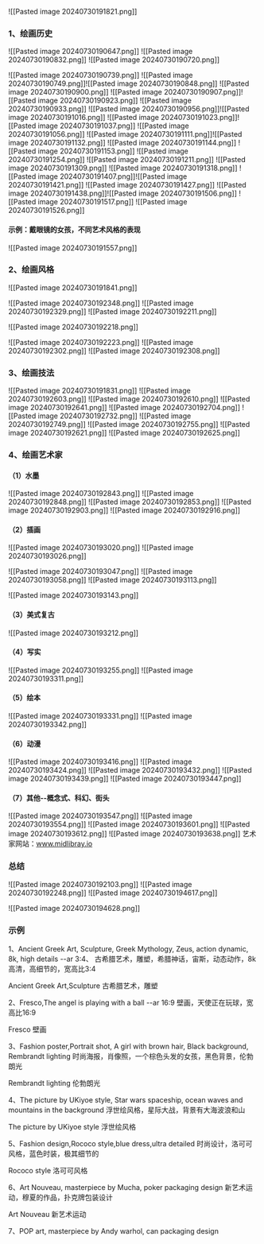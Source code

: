 ![[Pasted image 20240730191821.png]]

### 1、绘画历史
![[Pasted image 20240730190647.png]]
![[Pasted image 20240730190832.png]]
![[Pasted image 20240730190720.png]]

![[Pasted image 20240730190739.png]]
![[Pasted image 20240730190749.png]]![[Pasted image 20240730190848.png]]
![[Pasted image 20240730190900.png]]
![[Pasted image 20240730190907.png]]![[Pasted image 20240730190923.png]]
![[Pasted image 20240730190933.png]]
![[Pasted image 20240730190956.png]]![[Pasted image 20240730191016.png]]
![[Pasted image 20240730191023.png]]![[Pasted image 20240730191037.png]]
![[Pasted image 20240730191056.png]]
![[Pasted image 20240730191111.png]]![[Pasted image 20240730191132.png]]
![[Pasted image 20240730191144.png]]
![[Pasted image 20240730191153.png]]
![[Pasted image 20240730191254.png]]
![[Pasted image 20240730191211.png]]
![[Pasted image 20240730191309.png]]
![[Pasted image 20240730191318.png]]
![[Pasted image 20240730191407.png]]![[Pasted image 20240730191421.png]]
![[Pasted image 20240730191427.png]]
![[Pasted image 20240730191438.png]]![[Pasted image 20240730191506.png]]
![[Pasted image 20240730191517.png]]
![[Pasted image 20240730191526.png]]

#### 示例：戴眼镜的女孩，不同艺术风格的表现
![[Pasted image 20240730191557.png]]

### 2、绘画风格
![[Pasted image 20240730191841.png]]

![[Pasted image 20240730192348.png]]
![[Pasted image 20240730192329.png]]
![[Pasted image 20240730192211.png]]

![[Pasted image 20240730192218.png]]

![[Pasted image 20240730192223.png]]
![[Pasted image 20240730192302.png]]
![[Pasted image 20240730192308.png]]
### 3、绘画技法
![[Pasted image 20240730191831.png]]
![[Pasted image 20240730192603.png]]
![[Pasted image 20240730192610.png]]
![[Pasted image 20240730192641.png]]
![[Pasted image 20240730192704.png]]
![[Pasted image 20240730192732.png]]
![[Pasted image 20240730192749.png]]
![[Pasted image 20240730192755.png]]
![[Pasted image 20240730192621.png]]
![[Pasted image 20240730192625.png]]

### 4、绘画艺术家
#### （1）水墨
![[Pasted image 20240730192843.png]]
![[Pasted image 20240730192848.png]]
![[Pasted image 20240730192853.png]]
![[Pasted image 20240730192903.png]]
![[Pasted image 20240730192916.png]]
#### （2）插画
![[Pasted image 20240730193020.png]]
![[Pasted image 20240730193026.png]]

![[Pasted image 20240730193047.png]]
![[Pasted image 20240730193058.png]]
![[Pasted image 20240730193113.png]]

![[Pasted image 20240730193143.png]]
#### （3）美式复古

![[Pasted image 20240730193212.png]]

#### （4）写实
![[Pasted image 20240730193255.png]]
![[Pasted image 20240730193311.png]]

#### （5）绘本
![[Pasted image 20240730193331.png]]
![[Pasted image 20240730193342.png]]

#### （6）动漫

![[Pasted image 20240730193416.png]]
![[Pasted image 20240730193424.png]]
![[Pasted image 20240730193432.png]]
![[Pasted image 20240730193439.png]]
![[Pasted image 20240730193447.png]]

#### （7）其他--概念式、科幻、街头
![[Pasted image 20240730193547.png]]
![[Pasted image 20240730193554.png]]
![[Pasted image 20240730193601.png]]
![[Pasted image 20240730193612.png]]
![[Pasted image 20240730193638.png]]
艺术家网站：www.midlibray.io

### 总结
![[Pasted image 20240730192103.png]]
![[Pasted image 20240730192248.png]]
![[Pasted image 20240730194617.png]]

![[Pasted image 20240730194628.png]]
### 示例

1、Ancient Greek Art, Sculpture, Greek Mythology, Zeus, action dynamic, 8k, high details --ar 3:4、
古希腊艺术，雕塑，希腊神话，宙斯，动态动作，8k高清，高细节的，宽高比3:4

Ancient Greek Art,Sculpture   古希腊艺术，雕塑

2、Fresco,The angel is playing with a ball --ar 16:9
壁画，天使正在玩球，宽高比16:9

Fresco 壁画

3、Fashion poster,Portrait shot, A girl with brown hair, Black background, Rembrandt lighting
时尚海报，肖像照，一个棕色头发的女孩，黑色背景，伦勃朗光

Rembrandt lighting 伦勃朗光

4、The picture by UKiyoe style, Star wars spaceship, ocean waves and mountains in the background
浮世绘风格，星际大战，背景有大海波浪和山

The picture by UKiyoe style 浮世绘风格 

5、Fashion design,Rococo style,blue dress,ultra detailed
时尚设计，洛可可风格，蓝色时装，极其细节的

Rococo style 洛可可风格

6、Art Nouveau, masterpiece by Mucha, poker packaging design
新艺术运动，穆夏的作品，扑克牌包装设计

Art Nouveau 新艺术运动

7、POP art, masterpiece by Andy warhol, can packaging design
